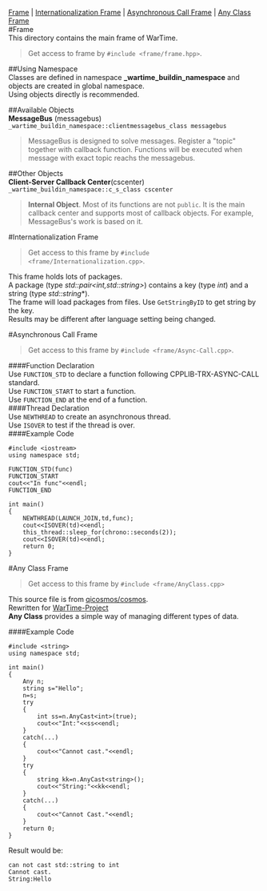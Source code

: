 [Frame](#frame) | [Internationalization Frame](#internationalization-frame) | [Asynchronous Call Frame](#asynchronous-call-frame) | [Any Class Frame](#any-class-frame)  
#Frame  
This directory contains the main frame of WarTime.  
>Get access to frame by `#include <frame/frame.hpp>`.  

##Using Namespace  
Classes are defined in namespace **_wartime_buildin_namespace** and objects are created in global namespace.  
Using objects directly is recommended.  

##Available Objects  
**MessageBus** (messagebus)  
`_wartime_buildin_namespace::clientmessagebus_class messagebus`  
>MessageBus is designed to solve messages. Register a "topic" together with callback function. 
Functions will be executed when message with exact topic reachs the messagebus.  

##Other Objects  
**Client-Server Callback Center**(cscenter)  
`_wartime_buildin_namespace::c_s_class cscenter`  
>**Internal Object**. Most of its functions are not `public`. 
It is the main callback center and supports most of callback objects. 
For example, MessageBus's work is based on it.  


#Internationalization Frame  
>Get access to this frame by `#include <frame/Internationalization.cpp>`.  

This frame holds lots of packages.  
A package (type *std::pair<int,std::string>*) contains a key (type *int*) and a string (type *std::string**).  
The frame will load packages from files. Use `GetStringByID` to get string by the key.  
Results may be different after language setting being changed.  

#Asynchronous Call Frame  
>Get access to this frame by `#include <frame/Async-Call.cpp>`.  

####Function Declaration  
Use `FUNCTION_STD` to declare a function following CPPLIB-TRX-ASYNC-CALL standard.  
Use `FUNCTION_START` to start a function.  
Use `FUNCTION_END` at the end of a function.  
####Thread Declaration  
Use `NEWTHREAD` to create an asynchronous thread.  
Use `ISOVER` to test if the thread is over.  
####Example Code  
```
#include <iostream>
using namespace std;

FUNCTION_STD(func)
FUNCTION_START
cout<<"In func"<<endl;
FUNCTION_END

int main()
{
    NEWTHREAD(LAUNCH_JOIN,td,func);
    cout<<ISOVER(td)<<endl;
    this_thread::sleep_for(chrono::seconds(2));
    cout<<ISOVER(td)<<endl;
    return 0;
}
```

#Any Class Frame  
>Get access to this frame by `#include <frame/AnyClass.cpp>`  

This source file is from [qicosmos/cosmos](https://github.com/qicosmos/cosmos/blob/master/Any.hpp "C++11 Example Codes").  
Rewritten for [WarTime-Project](https://github.com/Kiritow/WarTime-Project "WarTime-Project On GitHub Main Page")  
**Any Class** provides a simple way of managing different types of data.  

####Example Code  
```
#include <string>
using namespace std;

int main()
{
    Any n;
    string s="Hello";
    n=s;
    try
    {
        int ss=n.AnyCast<int>(true);
        cout<<"Int:"<<ss<<endl;
    }
    catch(...)
    {
        cout<<"Cannot cast."<<endl;
    }
    try
    {
        string kk=n.AnyCast<string>();
        cout<<"String:"<<kk<<endl;
    }
    catch(...)
    {
        cout<<"Cannot Cast."<<endl;
    }
    return 0;
}
```
Result would be:
```
can not cast std::string to int
Cannot cast.
String:Hello
```

